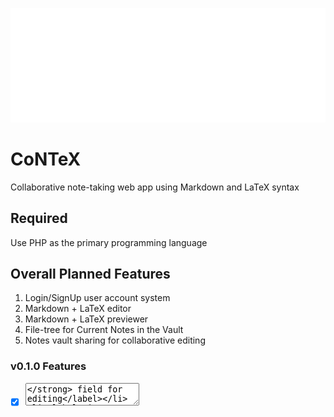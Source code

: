 ![Logo](./images/white-logo.svg)

# CoNTeX

Collaborative note-taking web app using Markdown and LaTeX syntax

## Required

Use PHP as the primary programming language

## Overall Planned Features

1. Login/SignUp user account system
2. Markdown + LaTeX editor
3. Markdown + LaTeX previewer
4. File-tree for Current Notes in the Vault
5. Notes vault sharing for collaborative editing

### v0.1.0 Features

- [x] **<textarea>** field for editing
- [x] **<previewer>** field for rendering parsed Markdown text
- [x] **<previewer>** update on **<textarea>** input
- [x] Scroll synchronization on editor and previewer
- [ ] Syntax highlighting on editor
- [ ] Auto-pairing for brackets, parenthesis, and other delimiters
- [x] Markdown parser
- [ ] LaTeX parser

## Sample syntax for Markdown

Sample here
sample

sample
